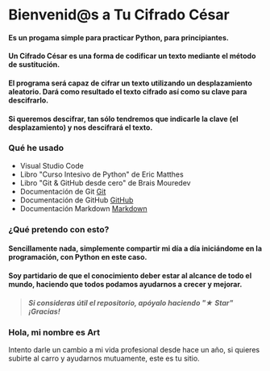 # Bienvenid@s a Tu Cifrado César

#### Es un progama simple para practicar Python, para principiantes.

#### Un Cifrado César es una forma de codificar un texto mediante el método de sustitución.
#### El programa será capaz de cifrar un texto utilizando un desplazamiento aleatorio. Dará como resultado el texto cifrado así como su clave para descifrarlo.

#### Si queremos descifrar, tan sólo tendremos que indicarle la clave (el desplazamiento) y nos descifrará el texto.


### Qué he usado

 - Visual Studio Code
 - Libro "Curso Intesivo de Python" de Eric Matthes
 - Libro "Git & GitHub desde cero" de Brais Mouredev
 - Documentación de Git [Git](https://git-scm.com)
 - Documentación de GitHub [GitHub](https://docs.github.com/es)
 - Documentación Markdown [Markdown](https://markdown.es)

### ¿Qué pretendo con esto?

#### Sencillamente nada, simplemente compartir mi día a día iniciándome en la programación, con Python en este caso. 
#### Soy partidario de que el conocimiento deber estar al alcance de todo el mundo, haciendo que todos podamos ayudarnos a crecer y mejorar.

> ##### Si consideras útil el repositorio, apóyalo haciendo "★ Star" ¡Gracias!

### Hola, mi nombre es Art

Intento darle un cambio a mi vida profesional desde hace un año, si quieres subirte al carro y ayudarnos mutuamente, este es tu sitio.
